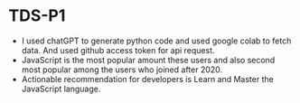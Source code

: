 # TDS-P1

-   I used chatGPT to generate python code and used google colab to fetch data. And used github access token for api request.
-   JavaScript is the most popular amount these users and also second most popular among the users who joined after 2020.
-   Actionable recommendation for developers is Learn and Master the JavaScript language.
